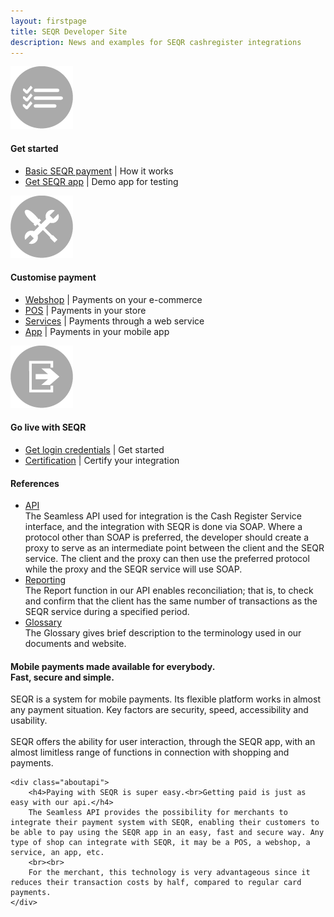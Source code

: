 ```yaml
---
layout: firstpage
title: SEQR Developer Site
description: News and examples for SEQR cashregister integrations
---
```

<div class="inner-nomargin">
	<div class="boxes">
	 <div class="box">
	  <div class="center">
		 <img src="/assets/images/start.png">
	  <h4>Get started</h4>
	 </div>
	  <ul>
	   <li><a href="merchant/payment">Basic SEQR payment</a> | How it works</li>
	   <li><a href="app/">Get SEQR app</a> | Demo app for testing</li>
	  </ul>
	 </div>
	 <div class="box">
	 <div class="center">
		 <img src="/assets/images/build.png">
		 <h4>Customise payment</h4>
	 </div>
	  <ul>
	   <li><a href="merchant/webshop">Webshop</a> | Payments on your e-commerce</li>
	   <li><a href="merchant/pos">POS</a> | Payments in your store</li> 
	   <li><a href="merchant/externalservices">Services</a> | Payments through a web service</li>
	   <li><a href="merchant/inapp">App</a> | Payments in your mobile app</li> 
	  </ul> 
	 </div>
	<div class="box">
	 	<div class="center">
		 <img src="/assets/images/golive.png">
		 <h4>Go live with SEQR</h4> 
		</div>
		<ul>
		   <li><a href="merchant/reference/signup.html">Get login credentials</a> | Get started</li>
			<li><a href="merchant/reference/certification.html">Certification</a> | Certify your integration</li> 
		</ul> 
	</div>
</div>

 <div class="margin">
 <h4>References</h4> 
  <ul>
   <li><a href="merchant/reference/api.html">API</a><br>The Seamless API used for integration is the Cash Register Service interface, and the integration with SEQR is done via SOAP. Where a protocol other than SOAP is preferred, the developer should create a proxy to serve as an intermediate point between the client and the SEQR service. The client and the proxy can then use the preferred protocol while the proxy and the SEQR service will use SOAP.</li>
   <li><a href="merchant/reference/reporting.html">Reporting</a><br>The Report function in our API  enables reconciliation; that is, to check and confirm that the client has the same number of transactions as the SEQR service during a specified period.</li>
   <!-- li><a href="merchant/reference/loyalty.html">Loyalty</a></li -->
   <li><a href="merchant/reference/glossary.html">Glossary</a><br>The Glossary gives brief description to the terminology used in our documents and website.</li>
  </ul>
 </div>

<div class="margin">
	<div class="aboutseqr">
		<h4>Mobile payments made available for everybody.<br>Fast, secure and simple.</h4>
		SEQR is a system for mobile payments. Its flexible platform works in almost any payment situation. Key factors are security, speed, accessibility and usability.
		<br><br>
		SEQR offers the ability for user interaction, through the SEQR app, with an almost limitless range of functions in connection with shopping and payments.
	</div>
	
	<div class="aboutapi">
		<h4>Paying with SEQR is super easy.<br>Getting paid is just as easy with our api.</h4>
		The Seamless API provides the possibility for merchants to integrate their payment system with SEQR, enabling their customers to be able to pay using the SEQR app in an easy, fast and secure way. Any type of shop can integrate with SEQR, it may be a POS, a webshop, a service, an app, etc.
		<br><br>
		For the merchant, this technology is very advantageous since it reduces their transaction costs by half, compared to regular card payments.
	</div>
</div>
</div>
